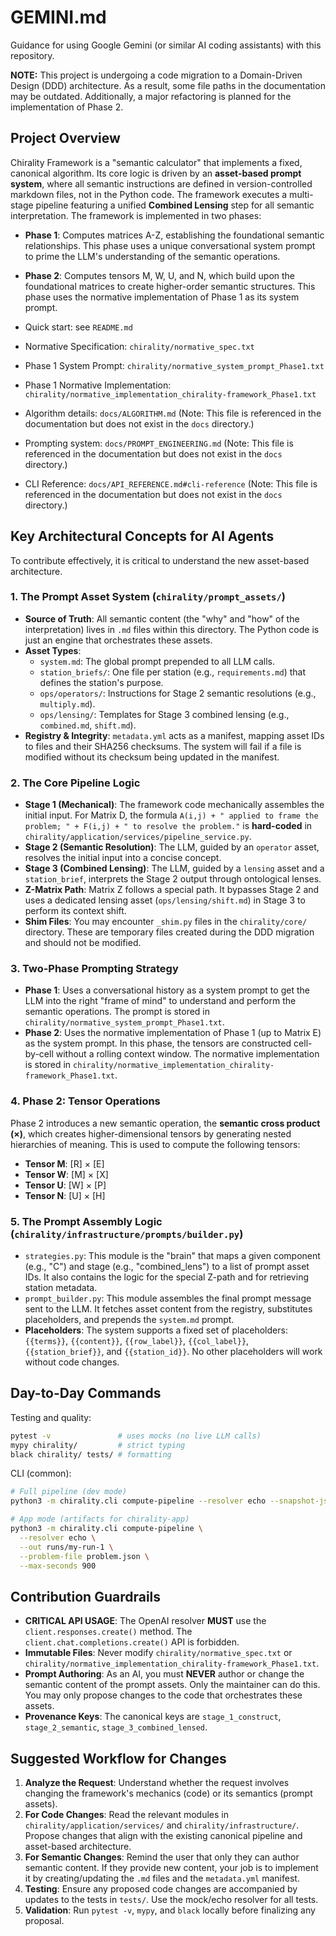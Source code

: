 # GEMINI.md

Guidance for using Google Gemini (or similar AI coding assistants) with this repository.

**NOTE:** This project is undergoing a code migration to a Domain-Driven Design (DDD) architecture. As a result, some file paths in the documentation may be outdated. Additionally, a major refactoring is planned for the implementation of Phase 2.

## Project Overview

Chirality Framework is a "semantic calculator" that implements a fixed, canonical algorithm. Its core logic is driven by an **asset-based prompt system**, where all semantic instructions are defined in version-controlled markdown files, not in the Python code. The framework executes a multi-stage pipeline featuring a unified **Combined Lensing** step for all semantic interpretation. The framework is implemented in two phases:

-   **Phase 1**: Computes matrices A-Z, establishing the foundational semantic relationships. This phase uses a unique conversational system prompt to prime the LLM's understanding of the semantic operations.
-   **Phase 2**: Computes tensors M, W, U, and N, which build upon the foundational matrices to create higher-order semantic structures. This phase uses the normative implementation of Phase 1 as its system prompt.

-   Quick start: see `README.md`
-   Normative Specification: `chirality/normative_spec.txt`
-   Phase 1 System Prompt: `chirality/normative_system_prompt_Phase1.txt`
-   Phase 1 Normative Implementation: `chirality/normative_implementation_chirality-framework_Phase1.txt`
-   Algorithm details: `docs/ALGORITHM.md` (Note: This file is referenced in the documentation but does not exist in the `docs` directory.)
-   Prompting system: `docs/PROMPT_ENGINEERING.md` (Note: This file is referenced in the documentation but does not exist in the `docs` directory.)
-   CLI Reference: `docs/API_REFERENCE.md#cli-reference` (Note: This file is referenced in the documentation but does not exist in the `docs` directory.)

## Key Architectural Concepts for AI Agents

To contribute effectively, it is critical to understand the new asset-based architecture.

### 1. The Prompt Asset System (`chirality/prompt_assets/`)

-   **Source of Truth**: All semantic content (the "why" and "how" of the interpretation) lives in `.md` files within this directory. The Python code is just an engine that orchestrates these assets.
-   **Asset Types**:
    -   `system.md`: The global prompt prepended to all LLM calls.
    -   `station_briefs/`: One file per station (e.g., `requirements.md`) that defines the station's purpose.
    -   `ops/operators/`: Instructions for Stage 2 semantic resolutions (e.g., `multiply.md`).
    -   `ops/lensing/`: Templates for Stage 3 combined lensing (e.g., `combined.md`, `shift.md`).
-   **Registry & Integrity**: `metadata.yml` acts as a manifest, mapping asset IDs to files and their SHA256 checksums. The system will fail if a file is modified without its checksum being updated in the manifest.

### 2. The Core Pipeline Logic

-   **Stage 1 (Mechanical)**: The framework code mechanically assembles the initial input. For Matrix D, the formula `A(i,j) + " applied to frame the problem; " + F(i,j) + " to resolve the problem."` is **hard-coded** in `chirality/application/services/pipeline_service.py`.
-   **Stage 2 (Semantic Resolution)**: The LLM, guided by an `operator` asset, resolves the initial input into a concise concept.
-   **Stage 3 (Combined Lensing)**: The LLM, guided by a `lensing` asset and a `station_brief`, interprets the Stage 2 output through ontological lenses.
-   **Z-Matrix Path**: Matrix Z follows a special path. It bypasses Stage 2 and uses a dedicated lensing asset (`ops/lensing/shift.md`) in Stage 3 to perform its context shift.
-   **Shim Files**: You may encounter `_shim.py` files in the `chirality/core/` directory. These are temporary files created during the DDD migration and should not be modified.

### 3. Two-Phase Prompting Strategy

-   **Phase 1**: Uses a conversational history as a system prompt to get the LLM into the right "frame of mind" to understand and perform the semantic operations. The prompt is stored in `chirality/normative_system_prompt_Phase1.txt`.
-   **Phase 2**: Uses the normative implementation of Phase 1 (up to Matrix E) as the system prompt. In this phase, the tensors are constructed cell-by-cell without a rolling context window. The normative implementation is stored in `chirality/normative_implementation_chirality-framework_Phase1.txt`.

### 4. Phase 2: Tensor Operations

Phase 2 introduces a new semantic operation, the **semantic cross product (×)**, which creates higher-dimensional tensors by generating nested hierarchies of meaning. This is used to compute the following tensors:

-   **Tensor M**: [R] × [E]
-   **Tensor W**: [M] × [X]
-   **Tensor U**: [W] × [P]
-   **Tensor N**: [U] × [H]

### 5. The Prompt Assembly Logic (`chirality/infrastructure/prompts/builder.py`)

-   `strategies.py`: This module is the "brain" that maps a given component (e.g., "C") and stage (e.g., "combined_lens") to a list of prompt asset IDs. It also contains the logic for the special Z-path and for retrieving station metadata.
-   `prompt_builder.py`: This module assembles the final prompt message sent to the LLM. It fetches asset content from the registry, substitutes placeholders, and prepends the `system.md` prompt.
-   **Placeholders**: The system supports a fixed set of placeholders: `{{terms}}`, `{{content}}`, `{{row_label}}`, `{{col_label}}`, `{{station_brief}}`, and `{{station_id}}`. No other placeholders will work without code changes.

## Day-to-Day Commands

Testing and quality:

```bash
pytest -v               # uses mocks (no live LLM calls)
mypy chirality/         # strict typing
black chirality/ tests/ # formatting
```

CLI (common):

```bash
# Full pipeline (dev mode)
python3 -m chirality.cli compute-pipeline --resolver echo --snapshot-jsonl --include-base -v

# App mode (artifacts for chirality-app)
python3 -m chirality.cli compute-pipeline \
  --resolver echo \
  --out runs/my-run-1 \
  --problem-file problem.json \
  --max-seconds 900
```

## Contribution Guardrails

-   **CRITICAL API USAGE**: The OpenAI resolver **MUST** use the `client.responses.create()` method. The `client.chat.completions.create()` API is forbidden.
-   **Immutable Files**: Never modify `chirality/normative_spec.txt` or `chirality/normative_implementation_chirality-framework_Phase1.txt`.
-   **Prompt Authoring**: As an AI, you must **NEVER** author or change the semantic content of the prompt assets. Only the maintainer can do this. You may only propose changes to the code that orchestrates these assets.
-   **Provenance Keys**: The canonical keys are `stage_1_construct`, `stage_2_semantic`, `stage_3_combined_lensed`.

## Suggested Workflow for Changes

1.  **Analyze the Request**: Understand whether the request involves changing the framework's mechanics (code) or its semantics (prompt assets).
2.  **For Code Changes**: Read the relevant modules in `chirality/application/services/` and `chirality/infrastructure/`. Propose changes that align with the existing canonical pipeline and asset-based architecture.
3.  **For Semantic Changes**: Remind the user that only they can author semantic content. If they provide new content, your job is to implement it by creating/updating the `.md` files and the `metadata.yml` manifest.
4.  **Testing**: Ensure any proposed code changes are accompanied by updates to the tests in `tests/`. Use the mock/echo resolver for all tests.
5.  **Validation**: Run `pytest -v`, `mypy`, and `black` locally before finalizing any proposal.